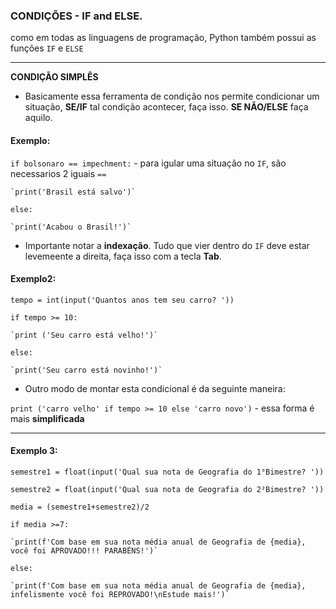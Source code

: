 ### CONDIÇÕES - IF and ELSE.
como em todas as linguagens de programação, Python também possui as funções `IF` e `ELSE`

---

**CONDIÇÃO SIMPLÊS**

* Basicamente essa ferramenta de condição nos permite condicionar um situação, **SE/IF** tal condição acontecer, faça isso. **SE NÃO/ELSE** faça aquilo.

#### Exemplo:
`if bolsonaro == impechment:` - para igular uma situação no `IF`, são necessarios 2 iguais `==`

    `print('Brasil está salvo')`
    
`else:`

    `print('Acabou o Brasil!')`

* Importante notar a **indexação**. Tudo que vier dentro do `IF` deve estar levemeente a direita, faça isso com a tecla **Tab**.
#### Exemplo2:
`tempo = int(input('Quantos anos tem seu carro? '))`

`if tempo >= 10:`

    `print ('Seu carro está velho!')`
      
`else:`

    `print('Seu carro está novinho!')`
    
 * Outro modo de montar esta condicional é da seguinte maneira:

`print ('carro velho' if tempo >= 10 else 'carro novo')` - essa forma é mais **simplificada**

---

#### Exemplo 3:

`semestre1 = float(input('Qual sua nota de Geografia do 1°Bimestre? '))`

`semestre2 = float(input('Qual sua nota de Geografia do 2²Bimestre? '))`

`media = (semestre1+semestre2)/2`

`if media >=7:`

    `print(f'Com base em sua nota média anual de Geografia de {media}, você foi APROVADO!!! PARABÉNS!')`
    
`else:`

    `print(f'Com base em sua nota média anual de Geografia de {media}, infelismente você foi REPROVADO!\nEstude mais!')`
